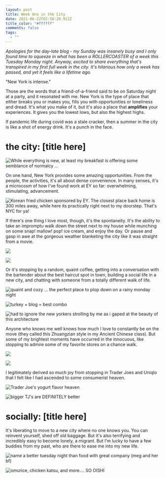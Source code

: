 ```yaml
---
layout: post
title: Week Uno in the City
date: 2021-06-22T02:58:20.911Z
title_color: "#ffffff"
comments: false
tags:
  - ""
---
```

*Apologies for the day-late blog - my Sunday was insanely busy and I only found time to squeeze in what has been a ROLLERCOASTER of a week this Tuesday Monday night. Anyway, excited to share everything that's transpired in my first full week in the city. It's hilarious how only a week has passed, and yet it feels like a lifetime ago.* 

"New York is intense." 

Those are the words that a friend-of-a-friend said to be on Saturday night at a party, and it resonated with me. New York is the type of place that either breaks you or makes you, fills you with opportunities or loneliness and dread. It's what you make of it, but it's also a place that **amplifies** your experiences. It gives you the lowest lows, but also the highest highs. 

If pandemic life during covid was a stale cracker, then a summer in the city is like a shot of energy drink. It's a punch in the face.

# the city: \[title here]

![While everything is new, at least my breakfast is offering some semblance of normalcy ...](../uploads/061421_breakfast.jpeg "While everything is new, at least my breakfast is offering some semblance of normalcy ...")

On one hand, New York provides some amazing opportunities. From the people, the activities, it's all about dense convenience. In many senses, it's a microcosm of how I've found work at EY so far: overwhelming, stimulating, advancement. 

![Korean fried chicken sponsored by EY. The closest place back home is 300 miles away, while here its practically right next to my doorstep. That's NYC for ya!](../uploads/061421_kbbq_lunch.jpeg "Korean fried chicken sponsored by EY. The closest place back home is 300 miles away, while here its practically right next to my doorstep. That's NYC for ya!")

If there's one thing I love most, though, it's the spontaneity. It's the ability to take an impromptu walk down the street next to my house while munching on some snap! mallow! pop! ice cream, and enjoy the day. Or pause and gasp in awe at the gorgeous weather blanketing the city like it was straight from a movie.

![](../uploads/061421_ample_creamery_ice_cream.jpeg)

![](../uploads/061621_chelsea_avenue.jpeg)

Or it's stopping by a random, quaint coffee, getting into a conversation with the bartender about the best haircut spot in town, building a social life in a new city, and chatting with someone from a totally different walk of life.

![quaint and cozy ... the perfect place to plop down on a rainy monday night](../uploads/061421_cafe_interior.jpeg "quaint and cozy ... the perfect place to plop down on a rainy monday night")

![turkey + blog = best combo](../uploads/061421_cafe_night.jpeg "turkey + blog = best combo")

![had to ignore the new yorkers strolling by me as i gaped at the beauty of this architecture](../uploads/061421_architecture_beautiful.jpeg "had to ignore the new yorkers strolling by me as i gaped at the beauty of this architecture")

Anyone who knows me well knows how much I love to constantly be on the move (they called this Zhuangzian style in my Ancient Chinese class). But some of my brightest moments have occurred in the innocuous, like stopping to admire some of my favorite stores on a chance walk.

![](../uploads/061621_muji.jpeg)

![](../uploads/061621_toto.jpeg)

I legitimately derived so much joy from stopping in Trader Joes and Uniqlo that I felt like I had ascended to some consumerist heaven.

![Trader Joe's yogurt flavor heaven](../uploads/061621_tj_yogurt_heaven.jpeg "Trader Joe's yogurt flavor heaven")

![bigger TJ's are DEFINITELY better](../uploads/061621_tj.jpeg "bigger TJ's are DEFINITELY better")

# socially: \[title here]

It's liberating to move to a new city where no one knows you. You can reinvent yourself, shed off old baggage. But it's also terrifying and incredibly easy to become lonely, a migrant. But I'm lucky to have a few buddies from my past, who are there to ease me into my new life.

![name a better tuesday night than food with great company (meg and her bf)](../uploads/061521_japanese_dinner_with_meg_and_justin.jpeg "name a better tuesday night than food with great company (meg and her bf)")

![omurice, chicken katsu, and more.... SO OISHI](../uploads/061521_dinner_food.jpeg "omurice, chicken katsu, and more.... SO OISHI")
